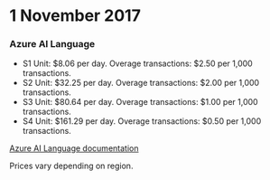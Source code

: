 # 1 November 2017

### Azure AI Language

- S1 Unit: $8.06 per day. Overage transactions: $2.50 per 1,000 transactions.
- S2 Unit: $32.25 per day. Overage transactions: $2.00 per 1,000 transactions.
- S3 Unit: $80.64 per day. Overage transactions: $1.00 per 1,000 transactions.
- S4 Unit: $161.29 per day. Overage transactions: $0.50 per 1,000 transactions.

[Azure AI Language documentation](https://learn.microsoft.com/en-us/azure/ai-services/language-service/)

Prices vary depending on region.